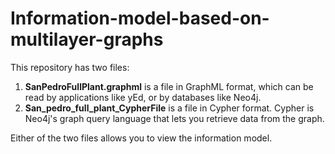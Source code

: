 # Information-model-based-on-multilayer-graphs
This repository has two files:
1. **SanPedroFullPlant.graphml** is a file in GraphML format, which can be read by applications like yEd, or by databases like Neo4j.
2. **San_pedro_full_plant_CypherFile** is a file in Cypher format. Cypher is Neo4j's graph query language that lets you retrieve data from the graph.

Either of the two files allows you to view the information model.

